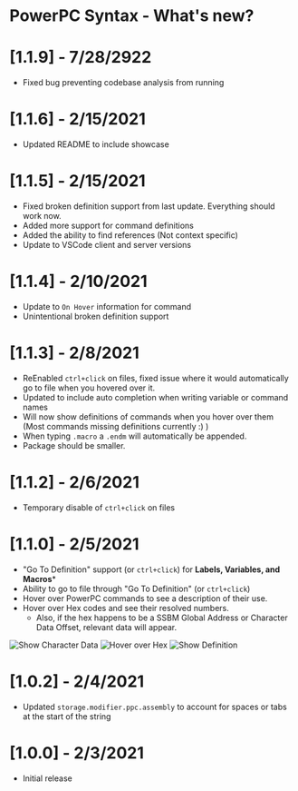 # PowerPC Syntax - What's new?
# [1.1.9] - 7/28/2922
- Fixed bug preventing codebase analysis from running

# [1.1.6] - 2/15/2021
- Updated README to include showcase

# [1.1.5] - 2/15/2021
- Fixed broken definition support from last update. Everything should work now. 
- Added more support for command definitions
- Added the ability to find references (Not context specific)
- Update to VSCode client and server versions

# [1.1.4] - 2/10/2021
- Update to `On Hover` information for command
- Unintentional broken definition support

# [1.1.3] - 2/8/2021
- ReEnabled  `ctrl+click` on files, fixed issue where it would automatically go to file when you hovered over it.
- Updated to include auto completion when writing variable or command names
- Will now show definitions of commands when you hover over them (Most commands missing definitions currently :) )
- When typing `.macro` a `.endm` will automatically be appended.
- Package should be smaller.

# [1.1.2] - 2/6/2021
- Temporary disable of `ctrl+click` on files
# [1.1.0] - 2/5/2021
- "Go To Definition" support (or `ctrl+click`) for **Labels, Variables, and Macros***
- Ability to go to file through "Go To Definition" (or `ctrl+click`)
- Hover over PowerPC commands to see a description of their use.
- Hover over Hex codes and see their resolved numbers.
    - Also, if the hex happens to be a SSBM Global Address or Character Data Offset, relevant data will appear.

![Show Character Data](https://i.imgur.com/qSrycj3.png)
![Hover over Hex](https://i.imgur.com/WRacdNW.png)
![Show Definition](https://i.imgur.com/ZUAqKjJ.png)

# [1.0.2] - 2/4/2021
- Updated `storage.modifier.ppc.assembly` to account for spaces or tabs at the start of the string

# [1.0.0] - 2/3/2021
- Initial release
